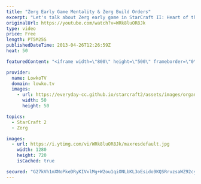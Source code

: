 ```yaml
---
title: "Zerg Early Game Mentality & Zerg Build Orders"
excerpt: "Let's talk about Zerg early game in StarCraft II: Heart of the Swarm. I know I emphasize build orders a lot, however there are a few reasons why I do. I have always felt they are absolutely essential for any starting StarCraft II player and they help out in every aspect of the game.  ▶ StarCraft II Study"
originalUrl: https://youtube.com/watch?v=WRk8luOR8Jk
type: video
price: Free
length: PT5M25S
publishedDateTime: 2013-04-26T12:26:59Z
heat: 50

featuredContent: "<iframe width=\"800\" height=\"500\" frameborder=\"0\" src=\"https://www.youtube.com/embed/WRk8luOR8Jk\" allow=\"accelerometer; autoplay; encrypted-media; gyroscope; picture-in-picture\" allowfullscreen></iframe>"

provider:
  name: LowkoTV
  domain: lowko.tv
  images:
    - url: https://everyday-cc.github.io/starcraft2/assets/images/organizations/lowko.tv-50x50.jpg
      width: 50
      height: 50

topics:
  - StarCraft 2
  - Zerg

images:
  - url: https://i.ytimg.com/vi/WRk8luOR8Jk/maxresdefault.jpg
    width: 1280
    height: 720
    isCached: true

secured: "G27kVh1mXNoPkeDRyKIVxlMg+W2ou1qiONLbKL3oEsido9KQSRruzsaWZ92cyySKshboTJ4n93BzbbMaDA2qhU3rV8Bf3za8B2/T7w4l4tNxxL9EfvWeLAjdX1rV01UQZQ4b45jHLAD+ZUodorbW2zGHuolAfDbOylZmKd89K3WvhWnqOI4rpMnSaloZKCjw6YXfB8tEwmYkKWteBZnKoxpirMem2piTUiDuSMzOunA+WA/iMwfUT7iaOc8T7Li5rbQe/Y1GqHV+EKaqj2zRfq/0Fs4kyXVhyILr6O3kuifhpBQua5PA/RbDe3+DU4EBvpCDa9CMhLP59bmWNFmT77uRfPVwQ/XRNpOKLKAnzNEPbbieU4YGcIEK30XZGGIbqQULFs1iof9N7v30ejV2bU9xz3dBTc10tFBLhGVEZtE=;j7+eNia3oViNVyhuxliefQ=="
---
```



